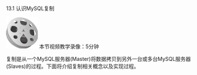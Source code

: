### 
  13.1 认识MySQL复制


<img class="my_markdown" class="h-pic" src="../images/Figure-0355-256.jpg" style="width:86px;  height: 86px; "/> 本节视频教学录像：5分钟

复制是从一个MySQL服务器(Master)将数据拷贝到另外一台或多台MySQL服务器(Slaves)的过程。下面将介绍复制相关概念以及实现过程。


